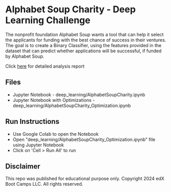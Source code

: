 # Alphabet Soup Charity - Deep Learning Challenge

The nonprofit foundation Alphabet Soup wants a tool that can help it select the applicants for funding with the best chance of success in their ventures. The goal is to create a Binary Classifier,
using the features provided in the dataset that can predict whether applications will be successful, if funded by Alphabet Soup.

Click [here](report.md) for detailed analysis report


## Files

* Jupyter Notebook - deep_learning/AlphabetSoupCharity.ipynb
* Jupyter Notebook with Optimizations - deep_learning/AlphabetSoupCharity_Optimization.ipynb

## Run Instructions

* Use Google Colab to open the Notebook
* Open "deep_learning/AlphabetSoupCharity_Optimization.ipynb" file using Jupyter Notebook
* Click on 'Cell > Run All' to run

## Disclaimer
This repo was published for educational purpose only. Copyright 2024 edX Boot Camps LLC. All rights reserved.
